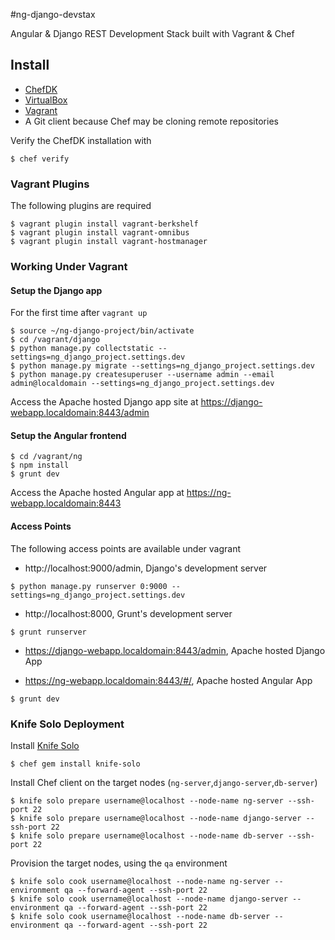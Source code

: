 #ng-django-devstax

Angular & Django REST Development Stack built with Vagrant & Chef

## Install
- [ChefDK](https://downloads.chef.io/chef-dk/)
- [VirtualBox](https://www.virtualbox.org/wiki/Downloads)
- [Vagrant](https://www.vagrantup.com/downloads.html)
- A Git client because Chef may be cloning remote repositories

Verify the ChefDK installation with
```shell
$ chef verify
```
### Vagrant Plugins

The following plugins are required

```shell
$ vagrant plugin install vagrant-berkshelf
$ vagrant plugin install vagrant-omnibus
$ vagrant plugin install vagrant-hostmanager
```

### Working Under Vagrant

#### Setup the Django app

For the first time after `vagrant up`

```shell
$ source ~/ng-django-project/bin/activate
$ cd /vagrant/django
$ python manage.py collectstatic --settings=ng_django_project.settings.dev
$ python manage.py migrate --settings=ng_django_project.settings.dev
$ python manage.py createsuperuser --username admin --email admin@localdomain --settings=ng_django_project.settings.dev
```
Access the Apache hosted Django app site at https://django-webapp.localdomain:8443/admin

#### Setup the Angular frontend
```shell
$ cd /vagrant/ng
$ npm install
$ grunt dev
```
Access the Apache hosted Angular app at https://ng-webapp.localdomain:8443

#### Access Points

The following access points are available under vagrant

* http://localhost:9000/admin, Django's development server
```shell
$ python manage.py runserver 0:9000 --settings=ng_django_project.settings.dev
```

* http://localhost:8000, Grunt's development server
```shell
$ grunt runserver
```

* https://django-webapp.localdomain:8443/admin, Apache hosted Django App

* https://ng-webapp.localdomain:8443/#/, Apache hosted Angular App
```shell
$ grunt dev
```

### Knife Solo Deployment

Install [Knife Solo](https://matschaffer.github.io/knife-solo)

```shell
$ chef gem install knife-solo
```

Install Chef client on the target nodes (`ng-server`,`django-server`,`db-server`)

```shell
$ knife solo prepare username@localhost --node-name ng-server --ssh-port 22
$ knife solo prepare username@localhost --node-name django-server --ssh-port 22
$ knife solo prepare username@localhost --node-name db-server --ssh-port 22
```
Provision the target nodes, using the `qa` environment

```shell
$ knife solo cook username@localhost --node-name ng-server --environment qa --forward-agent --ssh-port 22
$ knife solo cook username@localhost --node-name django-server --environment qa --forward-agent --ssh-port 22
$ knife solo cook username@localhost --node-name db-server --environment qa --forward-agent --ssh-port 22
```
